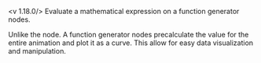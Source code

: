 <v 1.18.0/>
Evaluate a mathematical expression on a function generator nodes.

Unlike the <node math> node. A function generator nodes precalculate the value for the entire animation and plot it as a curve. This allow for easy data visualization and manipulation.